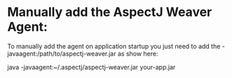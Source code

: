 Manually add the AspectJ Weaver Agent:
=====================================

<!-- tag:manually-add-aspectj-weaver:start -->
To manually add the agent on application startup you just need
to add the -javaagent:/path/to/aspectj-weaver.jar as show here:

java -javaagent:~/.aspectj/aspectj-weaver.jar your-app.jar
<!-- tag:manually-add-aspectj-weaver:end -->
